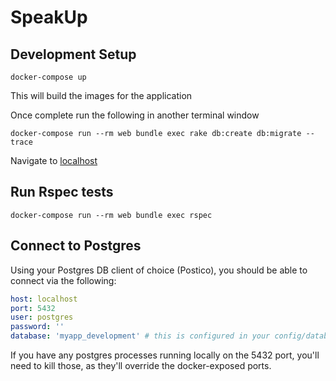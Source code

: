 # SpeakUp

## Development Setup

```docker-compose up```

This will build the images for the application

Once complete run the following in another terminal window

```docker-compose run --rm web bundle exec rake db:create db:migrate --trace```

Navigate to [localhost](localhost:3000)

## Run Rspec tests

```docker-compose run --rm web bundle exec rspec``` 

## Connect to Postgres

Using your Postgres DB client of choice (Postico), you should be able to connect via the following:

```yaml
host: localhost
port: 5432
user: postgres
password: ''
database: 'myapp_development' # this is configured in your config/databases.yaml file
```

If you have any postgres processes running locally on the 5432 port, you'll need to kill those, as they'll override the docker-exposed ports.

